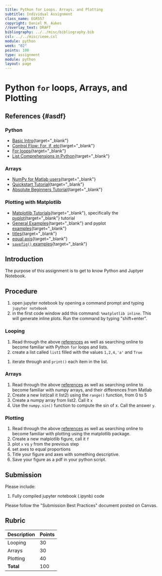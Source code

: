 ```yaml
---
title: Python for Loops. Arrays. and Plotting
subtitle: Individual Assignment
class_name: EGR557
copyright: Daniel M. Aukes
//overlay_text: DRAFT
bibliography: ../../misc/bibliography.bib
csl: ../../misc/ieee.csl
module: python
week: "02"
points: 100
type: assignment
module: python
layout: page
---
```


# Python ```for``` loops, Arrays, and Plotting
 
## References {#asdf}

### Python 

* [Basic Intro](https://docs.python.org/3/tutorial/introduction.html){target="_blank"}
* [Control Flow: For, if, etc](https://docs.python.org/3/tutorial/controlflow.html){target="_blank"}
* [For loops](https://wiki.python.org/moin/ForLoop){target="_blank"}
* [List Comprehensions in Python](https://www.pythonforbeginners.com/basics/list-comprehensions-in-python){target="_blank"}

### Arrays

* [NumPy for Matlab users](https://docs.scipy.org/doc/numpy/user/numpy-for-matlab-users.html){target="_blank"}
* [Quickstart Tutorial](https://numpy.org/doc/stable/user/quickstart.html){target="_blank"}
* [Absolute Beginners Tutorial](https://numpy.org/doc/stable/user/absolute_beginners.html){target="_blank"}

### Plotting with Matplotlib

* [Matplotlib Tutorials](https://matplotlib.org/3.3.3/tutorials/index.html){target="_blank"}, specifically the [pyplot](https://matplotlib.org/3.3.3/tutorials/introductory/pyplot.html#sphx-glr-tutorials-introductory-pyplot-py){target="_blank"} tutorial
* [General Examples](https://matplotlib.org/3.3.3/gallery/index.html){target="_blank"} and pyplot [examples](https://matplotlib.org/3.3.3/tutorials/introductory/sample_plots.html#sphx-glr-tutorials-introductory-sample-plots-py){target="_blank"}
* [titles](https://matplotlib.org/3.1.1/gallery/subplots_axes_and_figures/figure_title.html){target="_blank"}
* [equal axis](https://matplotlib.org/3.1.1/gallery/subplots_axes_and_figures/axis_equal_demo.html){target="_blank"}
* [```savefig()``` examples](https://matplotlib.org/3.3.3/api/_as_gen/matplotlib.pyplot.savefig.html#examples-using-matplotlib-pyplot-savefig){target="_blank"}



## Introduction

The purpose of this assignment is to get to know Python and Juptyer Notebook.

## Procedure

<!--hide-->

1. open jupyter notebook by opening a command prompt and typing ```jupyter notebook```
1. in the first code window add this command: ```%matplotlib inline```.  This will generate inline plots.   Run the command by typing "shift+enter".

### Looping
1. Read through the above [references](#asdf) as well as searching online to become familiar with Python ```for``` loops and lists.
1. create a list called ```list1``` filled with the values ```1,2,4,'a'``` and ```True```
<!--
    ```python
    list1=[1,2,4,'a',True]
    ```
-->
1. iterate through and ```print()``` each item in the list.
<!--
    ```python
    for item in list1:
        print item
    ```

    ```python
    [print(item) for item in list1]
    ```
-->

### Arrays
1. Read through the above [references](#asdf) as well as searching online to become familiar with numpy arrays, and their differences from Matlab
1. Create a new list(call it list2) using the ```range()``` function, from 0 to 5
1. Create a numpy array from list2.  Call it ```x```
1. Use the ```numpy.sin()``` function to compute the sin of x.  Call the answer ```y```.

### Plotting
1. Read through the above [references](#asdf) as well as searching online to become familiar with plotting using the matplotlib package.
1. Create a new matplotlib figure, call it ```f```
1. plot ```x``` vs ```y``` from the previous step
1. set axes to equal proportions
1. Title your figure and axes with something descriptive.
1. Save your figure as a pdf in your python script.

## Submission

Please include:

1. Fully compiled jupyter notebook (.ipynb) code

Please follow the "Submission Best Practices" document posted on Canvas.

<!--unhide-->

## Rubric

| Description | Points |
|:------------|:-------|
| Looping     | 30     |
| Arrays      | 30     |
| Plotting    | 40     |
| **Total**   | 100    |
